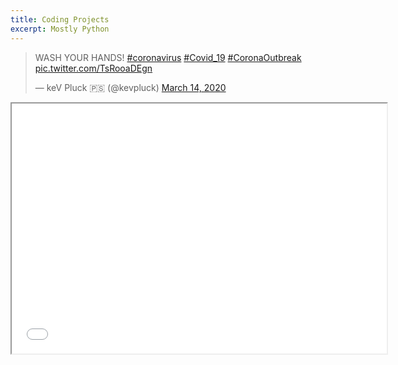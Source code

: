 ```yaml
---
title: Coding Projects
excerpt: Mostly Python
---
```



<blockquote class="twitter-tweet"><p lang="en" dir="ltr"> WASH YOUR HANDS! <a href="https://replit.com/@MatthewGroves/ScienceGrading">#coronavirus</a> <a href=https://replit.com/@MatthewGroves/ScienceGrading">#Covid_19</a>  <a href="https://replit.com/@MatthewGroves/ScienceGrading"">#CoronaOutbreak</a> <a href="https://replit.com/@MatthewGroves/ScienceGrading"">pic.twitter.com/TsRooaDEgn</a></p>&mdash; keV Pluck 🇵🇸 (@kevpluck)  <a href="https://replit.com/@MatthewGroves/ScienceGrading"">March 14, 2020</a></blockquote> <script async src="https://replit.com/@MatthewGroves/ScienceGrading"" charset="utf-8"></script>

<iframe src="<https://replit.com/@MatthewGroves/ScienceGrading>" width="600" height="400" />

<iframe src="<https://replit.com/@MatthewGroves/ScienceGrading?embed=true>" width="600" height="400" />

